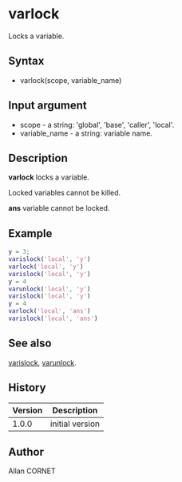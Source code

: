# varlock

Locks a variable.

## Syntax

- varlock(scope, variable_name)

## Input argument

- scope - a string: 'global', 'base', 'caller', 'local'.
- variable_name - a string: variable name.

## Description

  <p><b>varlock</b> locks a variable.</p>
  <p>Locked variables cannot be killed.</p>
  <p><b>ans</b> variable cannot be locked.</p>

## Example

```matlab
y = 3;
varislock('local', 'y')
varlock('local', 'y')
varislock('local', 'y')
y = 4
varunlock('local', 'y')
varislock('local', 'y')
y = 4
varlock('local', 'ans')
varislock('local', 'ans')
```

## See also

[varislock](varislock.md), [varunlock](varunlock.md).

## History

| Version | Description     |
| ------- | --------------- |
| 1.0.0   | initial version |

## Author

Allan CORNET
